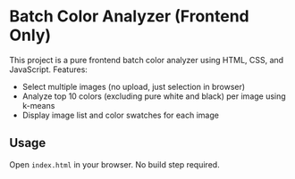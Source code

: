 # Batch Color Analyzer (Frontend Only)

This project is a pure frontend batch color analyzer using HTML, CSS, and JavaScript. Features:
- Select multiple images (no upload, just selection in browser)
- Analyze top 10 colors (excluding pure white and black) per image using k-means
- Display image list and color swatches for each image

## Usage
Open `index.html` in your browser. No build step required.
